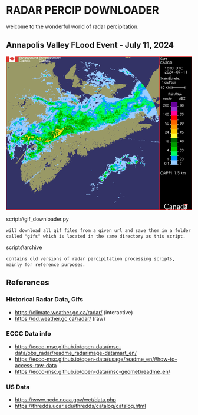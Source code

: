 # RADAR PERCIP DOWNLOADER

welcome to the wonderful world of radar percipitation. 

## Annapolis Valley FLood Event - July 11, 2024
![image](/data/radar/CAPPI/GIF/CASGO/202407111830_CASGO_CAPPI_1.5_RAIN.gif)

scripts\gif_downloader.py

    will download all gif files from a given url and save them in a folder called "gifs" which is located in the same directory as this script.

scripts\archive

    contains old versions of radar percipitation processing scripts, mainly for reference purposes.

## References

### Historical Radar Data, Gifs
- https://climate.weather.gc.ca/radar/ (interactive)
- https://dd.weather.gc.ca/radar/ (raw)

### ECCC Data info
- https://eccc-msc.github.io/open-data/msc-data/obs_radar/readme_radarimage-datamart_en/
- https://eccc-msc.github.io/open-data/usage/readme_en/#how-to-access-raw-data
- https://eccc-msc.github.io/open-data/msc-geomet/readme_en/

### US Data
- https://www.ncdc.noaa.gov/wct/data.php
- https://thredds.ucar.edu/thredds/catalog/catalog.html



